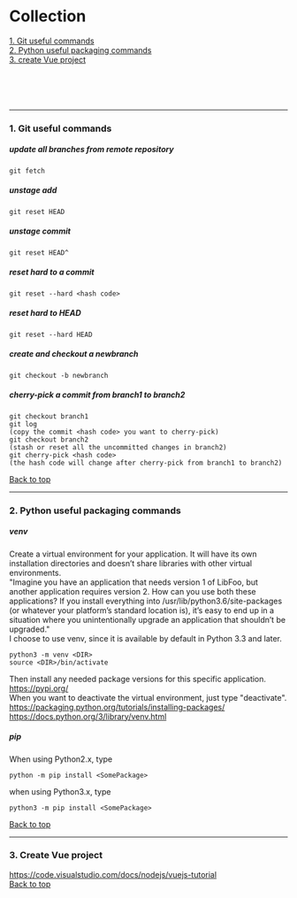 Collection
==========
<a href="#1">1. Git useful commands</a><br>
<a href="#2">2. Python useful packaging commands</a><br>
<a href="#3">3. create Vue project</a><br>
<br><br><br><br>

<a id="1"/><hr>
### 1. Git useful commands
##### update all branches from remote repository
```
git fetch
```
##### unstage add
```
git reset HEAD
```
##### unstage commit
```
git reset HEAD^
```
##### reset hard to a commit
```
git reset --hard <hash code>
```
##### reset hard to HEAD
```
git reset --hard HEAD
```
##### create and checkout a newbranch
```
git checkout -b newbranch
```
##### cherry-pick a commit from branch1 to branch2
```
git checkout branch1
git log
(copy the commit <hash code> you want to cherry-pick)
git checkout branch2
(stash or reset all the uncommitted changes in branch2)
git cherry-pick <hash code>
(the hash code will change after cherry-pick from branch1 to branch2)
```
<a href="#top">Back to top</a>

<a id="2"/><hr>
### 2. Python useful packaging commands
##### venv
Create a virtual environment for your application. It will have its own installation directories and doesn’t share libraries with other virtual environments.<br>
"Imagine you have an application that needs version 1 of LibFoo, but another application requires version 2. How can you use both these applications? If you install everything into /usr/lib/python3.6/site-packages (or whatever your platform’s standard location is), it’s easy to end up in a situation where you unintentionally upgrade an application that shouldn’t be upgraded."<br>
I choose to use venv, since it is available by default in Python 3.3 and later.
```
python3 -m venv <DIR>
source <DIR>/bin/activate
```
Then install any needed package versions for this specific application.<br>
https://pypi.org/<br>
When you want to deactivate the virtual environment, just type "deactivate".<br>
https://packaging.python.org/tutorials/installing-packages/<br>
https://docs.python.org/3/library/venv.html
##### pip
When using Python2.x, type 
```
python -m pip install <SomePackage>
```
when using Python3.x, type
```
python3 -m pip install <SomePackage>
```
<a href="#top">Back to top</a>

<a id="3"/><hr>
### 3. Create Vue project
https://code.visualstudio.com/docs/nodejs/vuejs-tutorial 
<br>
<a href="#top">Back to top</a>
